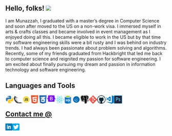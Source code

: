 ## Hello, folks! <img src="https://raw.githubusercontent.com/MartinHeinz/MartinHeinz/master/wave.gif" width="30px">

I am Munazzah, I graduated with a master’s degree in Computer Science and soon after moved to the US on a non-work visa. I immersed myself in arts & crafts classes and became involved in event management as I enjoyed doing all this. I became eligible to work in the US but by that time my software engineering skills were a bit rusty and I was behind on industry trends. I had always been passionate about problem solving and algorithms. Recently, some of my friends graduated from Hackbright that led me back to computer science and reignited my passion for software engineering. I am excited about finally pursuing my dream and passion in information technology and software engineering.

## Languages and Tools
<a href="https://www.python.org" target="_blank"><img align="left" alt="Python" width="26px" src="https://github.com/munazzahkhan/munazzahkhan/blob/main/python.png" />
  
<a href="https://flask.palletsprojects.com/en/2.0.x/" target="_blank"><img align="left" alt="Flask" width="26px" src="https://github.com/munazzahkhan/munazzahkhan/blob/main/flask.png" />
  
<a href="https://www.javascript.com/" target="_blank"><img align="left" alt="JavaScript" width="26px" src="https://github.com/munazzahkhan/munazzahkhan/blob/main/javascript.png" />
  
<a href="https://www.w3schools.com/html/" target="_blank"><img align="left" alt="HTML" width="26px" src="https://github.com/munazzahkhan/munazzahkhan/blob/main/html.png" />
  
<a href="https://www.w3schools.com/css/" target="_blank"><img align="left" alt="CSS" width="26px" src="https://github.com/munazzahkhan/munazzahkhan/blob/main/css.png" />
  
<a href="https://getbootstrap.com/" target="_blank"><img align="left" alt="Bootstrap" width="26px" src="https://github.com/munazzahkhan/munazzahkhan/blob/main/bootstrap.png" />
  
<a href="https://reactjs.org/" target="_blank"><img align="left" alt="React" width="26px" src="https://github.com/munazzahkhan/munazzahkhan/blob/main/react.png" />
  
<a href="https://www.w3schools.com/sql/" target="_blank"><img align="left" alt="SQL" width="26px" src="https://github.com/munazzahkhan/munazzahkhan/blob/main/sql.png" />
  
<a href="https://jquery.com/" target="_blank"><img align="left" alt="jQuery" width="26px" src="https://github.com/munazzahkhan/munazzahkhan/blob/main/jquery.png" />
  
<a href="https://www.postgresql.org/" target="_blank"><img align="left" alt="PostgreSQL" width="26px" src="https://github.com/munazzahkhan/munazzahkhan/blob/main/postgresql.png" />
  
<a href="https://git-scm.com/" target="_blank"><img align="left" alt="Git" width="26px" src="https://github.com/munazzahkhan/munazzahkhan/blob/main/git.png" />
  
<a href="https://github.com/" target="_blank"><img align="left" alt="GitHub" width="26px" src="https://github.com/munazzahkhan/munazzahkhan/blob/main/github.png" />
  
<a href="https://code.visualstudio.com/" target="_blank"><img align="left" alt="Visual Studio Code" width="26px" src="https://github.com/munazzahkhan/munazzahkhan/blob/main/visualstudio.png" />
  
<a href="https://www.adobe.com/products/photoshop.html" target="_blank"><img align="left" alt="Adobe Photoshop" width="26px" src="https://github.com/munazzahkhan/munazzahkhan/blob/main/photoshop.png" />
<br> 

## Contact me @
<a href="https://www.linkedin.com/in/munazzah/" target="_blank"><img align="left" alt="Munazzah Hassan Khan | LinkedIn" width="22px" src="https://github.com/munazzahkhan/munazzahkhan/blob/main/linkedin.png" />
  
<a href="https://twitter.com/munazzahkhan/" target="_blank"><img align="left" alt="Munazzah Hassan Khan | Twitter" width="22px" src="https://github.com/munazzahkhan/munazzahkhan/blob/main/twitter.png" />

